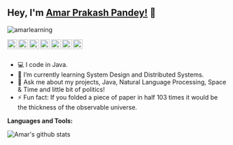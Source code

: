 ## Hey, I'm [Amar Prakash Pandey!](https://www.amarpandey.me) 👋

<p align="left"> <img src="http://hits.dwyl.com/amarlearning/amarlearning.svg" alt="amarlearning" /> </p>

<a href="https://twitter.com/iamarpandey">
  <img align="left" alt="Amar's Twitter" width="22px" src="https://cdn.jsdelivr.net/npm/simple-icons@v3/icons/twitter.svg" />
</a>

<a href="https://linkedin.com/in/amarlearning">
  <img align="left" alt="Amar's Linkdein" width="22px" src="https://cdn.jsdelivr.net/npm/simple-icons@v3/icons/linkedin.svg" />
</a>

<a href="https://github.com/amarlearning">
  <img align="left" alt="Amar's Github" width="22px" src="https://cdn.jsdelivr.net/npm/simple-icons@v3/icons/github.svg" />
</a>

<a href="https://t.me/amarlearning">
  <img align="left" alt="Amar's Telegram" width="22px" src="https://cdn.jsdelivr.net/npm/simple-icons@v3/icons/telegram.svg" />
</a>

<a href="https://instagram.com/iamarpandey/">
  <img align="left" alt="Amar's Instagram" width="22px" src="https://cdn.jsdelivr.net/npm/simple-icons@v3/icons/instagram.svg" />
</a>

<a href="https://www.facebook.com/iamarpandey/">
  <img align="left" alt="Amar's Facebook" width="22px" src="https://cdn.jsdelivr.net/npm/simple-icons@v3/icons/facebook.svg" />
</a>

<a href="https://stackoverflow.com/users/5816974/amar-prakash-pandey">
  <img align="left" alt="Amar's StackOverflow" width="22px" src="https://cdn.jsdelivr.net/npm/simple-icons@v3/icons/stackoverflow.svg" />
</a>

<br/>
<br/>


- 💻 I code in Java.
- 🌱 I’m currently learning System Design and Distributed Systems.
- 💬 Ask me about my projects, Java, Natural Language Processing, Space & Time and little bit of politics!
- ⚡ Fun fact: If you folded a piece of paper in half 103 times it would be the thickness of the observable universe.

**Languages and Tools:**

![Amar's github stats](https://github-readme-stats.vercel.app/api?username=amarlearning&show_icons=true&theme=light&line_height=27&include_all_commits=true&count_private=true&hide=issues,prs)
